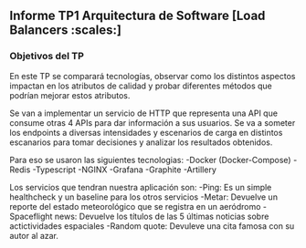## Informe TP1 Arquitectura de Software [Load Balancers :scales:]

### Objetivos del TP
En este TP se comparará tecnologías, observar como los distintos aspectos impactan en los atributos de calidad y probar diferentes métodos que podrían mejorar estos atributos.

Se van a implementar un servicio de HTTP que representa una API que consume otras 4 APIs para dar información a sus usuarios. Se va a someter los endpoints a diversas intensidades y escenarios de carga en distintos escanarios para tomar decisiones y analizar los resultados obtenidos.

Para eso se usaron las siguientes tecnologias:
-Docker (Docker-Compose)
-Redis
-Typescript
-NGINX
-Grafana
-Graphite
-Artillery

Los servicios que tendran nuestra aplicación son:
-Ping: Es un simple healthcheck y un baseline para los otros servicios
-Metar: Devuelve un reporte del estado meteorológico que se registra en un aeródromo
-Spaceflight news: Devuelve los títulos de las 5 últimas noticias sobre actictividades espaciales
-Random quote: Devuleve una cita famosa con su autor al azar.

